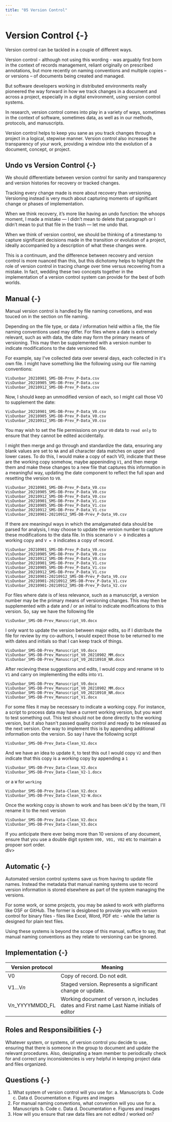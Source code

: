 ```yaml
---
title: "05 Version Control"
---
```


# Version Control {-}

Version control can be tackled in a couple of different ways.

Version control - although not using this wording - was arguably first born in the context of records management, reliant originally on prescribed annotations, but more recently on naming conventions and multiple copies – or versions – of documents being created and managed.

But software developers working in distributed environments really pioneered the way forward in how we track changes in a document and across a project, especially in a digital environment, using version control systems.

In research, version control comes into play in a variety of ways, sometimes in the context of software, sometimes data, as well as in our methods, protocols, and manuscripts.

Version control helps to keep you sane as you track changes through a project in a logical, stepwise manner. Version control also increases the transparency of your work, providing a window into the evolution of a document, concept, or project.

## Undo vs Version Control {-}

We should differentiate between version control for sanity and transparency and version histories for recovery or tracked changes.

Tracking every change made is more about recovery than versioning. Versioning instead is very much about capturing moments of significant change or phases of implementation.

When we think recovery, it’s more like having an undo function: the whoops moment, I made a mistake — I didn’t mean to delete that paragraph or I didn’t mean to put that file in the trash — let me undo that.

When we think of version control, we should be thinking of a timestamp to capture significant decisions made in the transition or evolution of a project, ideally accompanied by a description of what these changes were.

This is a continuum, and the difference between recovery and version control is more nuanced than this, but this dichotomy helps to highlight the role of version control in tracing change over time versus recovering from a mistake. In fact, wedding these two concepts together in the implementation of a version control system can provide for the best of both worlds.

## Manual {-}

Manual version control is handled by file naming convetions, and was touced on in the section on file naming.

Depending on the file type, or data / information held within a file, the file naming conventions used may differ. For files where a date is extremely relevant, such as with data, the date may form the primary means of versioning. This may then be supplemented with a version number to indicate modifications to the date versioned file.

For example, say I've collected data over several days, each collected in it's own file. I might have something like the following using our file naming conventions:

```
VisDunbar_20210901_SMS-DB-Prev_P-Data.csv
VisDunbar_20210905_SMS-DB-Prev_P-Data.csv
VisDunbar_20210912_SMS-DB-Prev_P-Data.csv
```

Now, I should keep an unmodified version of each, so I might call those V0 to supplement the date:

```
VisDunbar_20210901_SMS-DB-Prev_P-Data_V0.csv
VisDunbar_20210905_SMS-DB-Prev_P-Data_V0.csv
VisDunbar_20210912_SMS-DB-Prev_P-Data_V0.csv
```

<div class = "note">
You may wish to set the file permissions on your <code>V0</code> data to <code>read only</code> to ensure that they cannot be edited accidentally.
</div>

I might then merge and go through and standardize the data, ensuring any blank values are set to `NA` and all character data matches on upper and lower cases. To do this, I would make a copy of each V0, indicate that these are the working copy somehow, maybe appeninding `V1`, and then merge them and make these changes to a new file that captures this information in a meaningful way, updating the date component to reflect the full span and resetting the version to `V0`.

```
VisDunbar_20210901_SMS-DB-Prev_P-Data_V0.csv
VisDunbar_20210905_SMS-DB-Prev_P-Data_V0.csv
VisDunbar_20210912_SMS-DB-Prev_P-Data_V0.csv
VisDunbar_20210901_SMS-DB-Prev_P-Data_V1.csv
VisDunbar_20210905_SMS-DB-Prev_P-Data_V1.csv
VisDunbar_20210912_SMS-DB-Prev_P-Data_V1.csv
VisDunbar_20210901-20210912_SMS-DB-Prev_P-Data_V0.csv
```

If there are meaningul ways in which the amalgamated data should be parsed for analysis, I may choose to update the version number to capture these modifications to the data file. In this scenario `V > 0` indicates a working copy and `V = 0` indicates a copy of record.

```
VisDunbar_20210901_SMS-DB-Prev_P-Data_V0.csv
VisDunbar_20210905_SMS-DB-Prev_P-Data_V0.csv
VisDunbar_20210912_SMS-DB-Prev_P-Data_V0.csv
VisDunbar_20210901_SMS-DB-Prev_P-Data_V1.csv
VisDunbar_20210905_SMS-DB-Prev_P-Data_V1.csv
VisDunbar_20210912_SMS-DB-Prev_P-Data_V1.csv
VisDunbar_20210901-20210912_SMS-DB-Prev_P-Data_V0.csv
VisDunbar_20210901-20210912_SMS-DB-Prev_P-Data_V1.csv
VisDunbar_20210901-20210912_SMS-DB-Prev_P-Data_V2.csv
```

For files where date is of less relevance, such as a manuscript, a version number may be the primary means of versioning changes. This may then be supplemented with a date and / or an initial to indicate modifications to this version. So, say we have the following file

```
VisDunbar_SMS-DB-Prev_Manuscript_V0.docx
```

I only want to update the version between major edits, so if I distribute the file for review by my co-authors, I would expect those to be returned to me with dates and initials so that I can keep track of things.

```
VisDunbar_SMS-DB-Prev_Manuscript_V0.docx
VisDunbar_SMS-DB-Prev_Manuscript_V0_20210902_MM.docx
VisDunbar_SMS-DB-Prev_Manuscript_V0_20210910_NR.docx
```

After recieving these suggestions and edits, I would copy and rename `V0` to `V1` and carry on implementing the edits into `V1`.

```
VisDunbar_SMS-DB-Prev_Manuscript_V0.docx
VisDunbar_SMS-DB-Prev_Manuscript_V0_20210902_MM.docx
VisDunbar_SMS-DB-Prev_Manuscript_V0_20210910_NR.docx
VisDunbar_SMS-DB-Prev_Manuscript_V1.docx
```

For some files it may be necessary to indicate a working copy. For instance, a script to process data may have a current working version, but you want to test something out. This test should not be done directly to the working version, but it also hasn't passed quality control and ready to be released as the next version. One way to implement this is by appending additional information onto the version. So say I have the following script

```
VisDunbar_SMS-DB-Prev_Data-Clean_V2.docx
```

And we have an idea to update it, to test this out I would copy `V2` and then indicate that this copy is a working copy by appending a `1`

```
VisDunbar_SMS-DB-Prev_Data-Clean_V2.docx
VisDunbar_SMS-DB-Prev_Data-Clean_V2-1.docx
```

or a `W` for `working`

```
VisDunbar_SMS-DB-Prev_Data-Clean_V2.docx
VisDunbar_SMS-DB-Prev_Data-Clean_V2-W.docx
```

Once the working copy is shown to work and has been ok'd by the team, I'll rename it to the next version

```
VisDunbar_SMS-DB-Prev_Data-Clean_V2.docx
VisDunbar_SMS-DB-Prev_Data-Clean_V3.docx
```

<div class = "note">
    If you anticipate there ever being more than 10 versions of any document, ensure that you use a double digit system <code>V00, V01, V02</code> etc to maintain a propoer sort order.
</div>div>

## Automatic {-}

Automated version control systems save us from having to update file names. Instead the metadata that manual naming systems use to record version information is stored elsewhere as part of the system managing the versions.

For some work, or some projects, you may be asked to work with platforms like OSF or GitHub. The former is desigbned to provide you with version control for binary files - files like Excel, Word, PDF etc - while the latter is designed for plain text files.

Using these systems is beyond the scope of this manual, suffice to say, that manual naming conventions as they relate to versioning can be ignored.

## Implementation {-}

| Version protocol | Meaning |
| --- | --- |
| V0 | Copy of record. Do not edit. |
| V1...V*n* | Staged version. Represents a significant change or update. |
| V*n*\_YYYYMMDD_FL | Working document of verson *n*, includes dates and First name Last Name initials of editor |

## Roles and Responsibilities {-}

Whatever system, or systems, of version control you decide to use, ensuring that there is someone in the group to document and update the relevant procedures.  Also, designating a team member to periodically check for and correct any inconsistencies is very helpful in keeping project data and files organized.

## Questions {-}

1. What system of version control will you use for:
    a. Manuscripts
    b. Code
    c. Data
    d. Documentation
    e. Figures and images
2. For manual naming conventions, what convention will you use for
    a. Manuscripts
    b. Code
    c. Data
    d. Documentation
    e. Figures and images
3. How will you ensure that raw data files are not edited / worked on?

